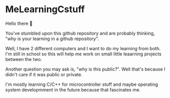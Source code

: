 # MeLearningCstuff

Hello there :wave:

You've stumbled upon this github repository and are probably thinking, "why is your learning in a github repository".

Well, I have 2 different computers and I want to do my learning from both. I'm still in school so this will help me  work on small little leaarning projects between the two.

Another question you may ask is, "why is this public?". Well that's because I didn't care if it was public or private.

I'm mostly learning C/C++ for microcontroller stuff and  maybe operating system developmment in the future because that fascinates me.
